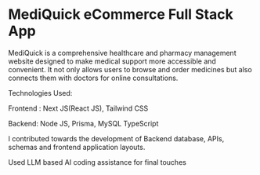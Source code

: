 # MediQuick eCommerce Full Stack  App 
MediQuick is a comprehensive healthcare and pharmacy management website designed to make medical support more accessible and convenient. It not only allows users to browse and order medicines but also connects them with doctors for online consultations.

Technologies Used:

Frontend : Next JS(React JS),  Tailwind CSS
  
Backend: Node JS, Prisma, MySQL
TypeScript

I contributed towards the development of Backend database, APIs, schemas and frontend application layouts.

Used  LLM based AI coding assistance for final touches







